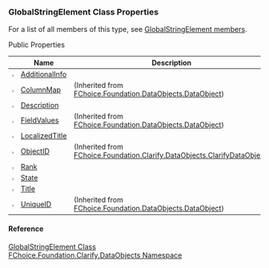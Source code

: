 ﻿### GlobalStringElement Class Properties

For a list of all members of this type, see [GlobalStringElement members](fcSDK~FChoice.Foundation.Clarify.DataObjects.GlobalStringElement_members.md).

Public Properties

|   | Name | Description |
| --- | --- | --- |
| ![Public Property](dotnetimages/publicProperty.png) | [AdditionalInfo](fcSDK~FChoice.Foundation.Clarify.DataObjects.GlobalStringElement~AdditionalInfo.md) |   |
| ![Public Property](dotnetimages/publicProperty.png) | [ColumnMap](fcSDK~FChoice.Foundation.DataObjects.DataObject~ColumnMap.md) | (Inherited from [FChoice.Foundation.DataObjects.DataObject](fcSDK~FChoice.Foundation.DataObjects.DataObject.md)) |
| ![Public Property](dotnetimages/publicProperty.png) | [Description](fcSDK~FChoice.Foundation.Clarify.DataObjects.GlobalStringElement~Description.md) |   |
| ![Public Property](dotnetimages/publicProperty.png) | [FieldValues](fcSDK~FChoice.Foundation.DataObjects.DataObject~FieldValues.md) | (Inherited from [FChoice.Foundation.DataObjects.DataObject](fcSDK~FChoice.Foundation.DataObjects.DataObject.md)) |
| ![Public Property](dotnetimages/publicProperty.png) | [LocalizedTitle](fcSDK~FChoice.Foundation.Clarify.DataObjects.GlobalStringElement~LocalizedTitle.md) |   |
| ![Public Property](dotnetimages/publicProperty.png) | [ObjectID](fcSDK~FChoice.Foundation.Clarify.DataObjects.ClarifyDataObject~ObjectID.md) | (Inherited from [FChoice.Foundation.Clarify.DataObjects.ClarifyDataObject](fcSDK~FChoice.Foundation.Clarify.DataObjects.ClarifyDataObject.md)) |
| ![Public Property](dotnetimages/publicProperty.png) | [Rank](fcSDK~FChoice.Foundation.Clarify.DataObjects.GlobalStringElement~Rank.md) |   |
| ![Public Property](dotnetimages/publicProperty.png) | [State](fcSDK~FChoice.Foundation.Clarify.DataObjects.GlobalStringElement~State.md) |   |
| ![Public Property](dotnetimages/publicProperty.png) | [Title](fcSDK~FChoice.Foundation.Clarify.DataObjects.GlobalStringElement~Title.md) |   |
| ![Public Property](dotnetimages/publicProperty.png) | [UniqueID](fcSDK~FChoice.Foundation.DataObjects.DataObject~UniqueID.md) | (Inherited from [FChoice.Foundation.DataObjects.DataObject](fcSDK~FChoice.Foundation.DataObjects.DataObject.md)) |





#### Reference

[GlobalStringElement Class](fcSDK~FChoice.Foundation.Clarify.DataObjects.GlobalStringElement.md)  
[FChoice.Foundation.Clarify.DataObjects Namespace](fcSDK~FChoice.Foundation.Clarify.DataObjects_namespace.md)